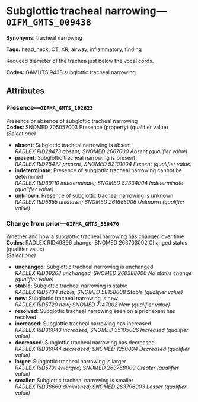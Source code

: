 # Subglottic tracheal narrowing—`OIFM_GMTS_009438`

**Synonyms:** tracheal narrowing

**Tags:** head_neck, CT, XR, airway, inflammatory, finding

Reduced diameter of the trachea just below the vocal cords.

**Codes:** GAMUTS 9438 subglottic tracheal narrowing

## Attributes

### Presence—`OIFMA_GMTS_192623`

Presence or absence of subglottic tracheal narrowing  
**Codes**: SNOMED 705057003 Presence (property) (qualifier value)  
*(Select one)*

- **absent**: Subglottic tracheal narrowing is absent  
_RADLEX RID28473 absent; SNOMED 2667000 Absent (qualifier value)_
- **present**: Subglottic tracheal narrowing is present  
_RADLEX RID28472 present; SNOMED 52101004 Present (qualifier value)_
- **indeterminate**: Presence of subglottic tracheal narrowing cannot be determined  
_RADLEX RID39110 indeterminate; SNOMED 82334004 Indeterminate (qualifier value)_
- **unknown**: Presence of subglottic tracheal narrowing is unknown  
_RADLEX RID5655 unknown; SNOMED 261665006 Unknown (qualifier value)_

### Change from prior—`OIFMA_GMTS_350470`

Whether and how a subglottic tracheal narrowing has changed over time  
**Codes**: RADLEX RID49896 change; SNOMED 263703002 Changed status (qualifier value)  
*(Select one)*

- **unchanged**: Subglottic tracheal narrowing is unchanged  
_RADLEX RID39268 unchanged; SNOMED 260388006 No status change (qualifier value)_
- **stable**: Subglottic tracheal narrowing is stable  
_RADLEX RID5734 stable; SNOMED 58158008 Stable (qualifier value)_
- **new**: Subglottic tracheal narrowing is new  
_RADLEX RID5720 new; SNOMED 7147002 New (qualifier value)_
- **resolved**: Subglottic tracheal narrowing seen on a prior exam has resolved  
- **increased**: Subglottic tracheal narrowing has increased  
_RADLEX RID36043 increased; SNOMED 35105006 Increased (qualifier value)_
- **decreased**: Subglottic tracheal narrowing has decreased  
_RADLEX RID36044 decreased; SNOMED 1250004 Decreased (qualifier value)_
- **larger**: Subglottic tracheal narrowing is larger  
_RADLEX RID5791 enlarged; SNOMED 263768009 Greater (qualifier value)_
- **smaller**: Subglottic tracheal narrowing is smaller  
_RADLEX RID38669 diminished; SNOMED 263796003 Lesser (qualifier value)_